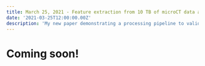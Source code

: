```yaml
---
title: March 25, 2021 - Feature extraction from 10 TB of microCT data and spatial registration to preclinical diffusion MRI
date: '2021-03-25T12:00:00.00Z'
description: 'My new paper demonstrating a processing pipeline to validate diffusion MRI with microCT was published in Magnetic Resonance in Medicine.'
---
```


# Coming soon!

